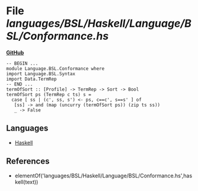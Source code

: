 # File _languages/BSL/Haskell/Language/BSL/Conformance.hs_
**[GitHub](https://github.com/softlang/yas/blob/master/languages/BSL/Haskell/Language/BSL/Conformance.hs)**
```
-- BEGIN ...
module Language.BSL.Conformance where
import Language.BSL.Syntax
import Data.TermRep
-- END ...
termOfSort :: [Profile] -> TermRep -> Sort -> Bool
termOfSort ps (TermRep c ts) s =
  case [ ss | (c', ss, s') <- ps, c==c', s==s' ] of
   [ss] -> and (map (uncurry (termOfSort ps)) (zip ts ss))
   _ -> False
```

## Languages
* [Haskell](../languages/Haskell.md)

## References
* elementOf('languages/BSL/Haskell/Language/BSL/Conformance.hs',haskell(text))

